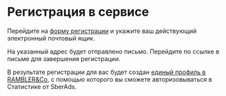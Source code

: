 # Регистрация в сервисе

Перейдите на [форму регистрации](https://id.rambler.ru/account/external-registration/?back=http://top100.rambler.ru/) и укажите ваш действующий электронный почтовый ящик.

На указанный адрес будет отправлено письмо. Перейдите по ссылке в письме для завершения регистрации.

В результате регистрации для вас будет создан [единый профиль в RAMBLER\&Co](https://help.rambler.ru/id/), с помощью которого вы сможете авторизовываться в Cтатистике от SberAds.
